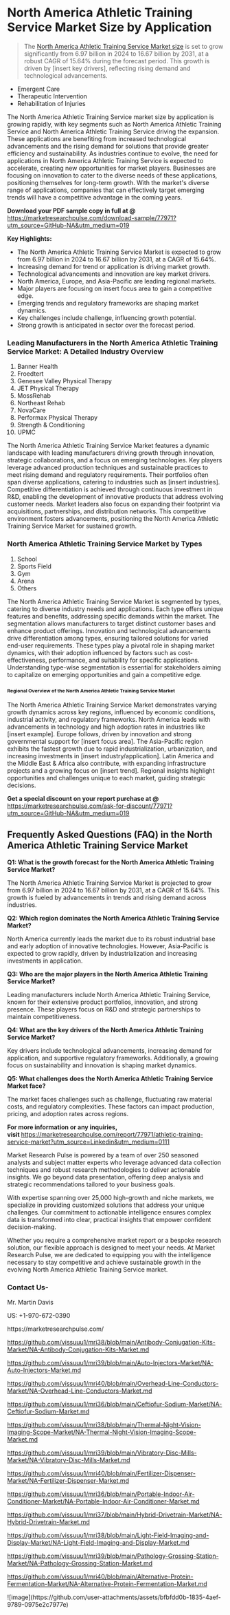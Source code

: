 <h1>North America Athletic Training Service Market&nbsp;Size by Application</h1><blockquote><p>The <a href="https://marketresearchpulse.com/download-sample/77971?utm_source=GitHub-NA&amp;utm_medium=019">North America Athletic Training Service Market size</a> is set to grow significantly from 6.97 billion in 2024 to 16.67 billion by 2031, at a robust CAGR of 15.64% during the forecast period. This growth is driven by [insert key drivers], reflecting rising demand and technological advancements.</p></blockquote><ul><li>Emergent Care<li> Therapeutic Intervention<li> Rehabilitation of Injuries</li></ul><p>The North America Athletic Training Service market size by application is growing rapidly, with key segments such as North America Athletic Training Service and North America Athletic Training Service driving the expansion. These applications are benefiting from increased technological advancements and the rising demand for solutions that provide greater efficiency and sustainability. As industries continue to evolve, the need for applications in North America Athletic Training Service is expected to accelerate, creating new opportunities for market players. Businesses are focusing on innovation to cater to the diverse needs of these applications, positioning themselves for long-term growth. With the market's diverse range of applications, companies that can effectively target emerging trends will have a competitive advantage in the coming years.</p><p><strong>Download your PDF sample copy in full at @ </strong><a href="https://marketresearchpulse.com/download-sample/77971?utm_source=GitHub-NA&amp;utm_medium=019">https://marketresearchpulse.com/download-sample/77971?utm_source=GitHub-NA&amp;utm_medium=019</a></p><p><strong>Key Highlights: </strong></p><ul><li>The North America Athletic Training Service Market is expected to grow from 6.97 billion in 2024 to 16.67 billion by 2031, at a CAGR of 15.64%.</li><li>Increasing demand for trend or application is driving market growth.</li><li>Technological advancements and innovation are key market drivers.</li><li>North America, Europe, and Asia-Pacific are leading regional markets.</li><li>Major players are focusing on insert focus area to gain a competitive edge.</li><li>Emerging trends and regulatory frameworks are shaping market dynamics.</li><li>Key challenges include challenge, influencing growth potential.</li><li>Strong growth is anticipated in sector over the forecast period.</li></ul><h3>Leading Manufacturers in the North America Athletic Training Service Market: A Detailed Industry Overview</h3><ol><li>Banner Health</li><li>Froedtert</li><li>Genesee Valley Physical Therapy</li><li>JET Physical Therapy</li><li>MossRehab</li><li>Northeast Rehab</li><li>NovaCare</li><li>Performax Physical Therapy</li><li>Strength & Conditioning</li><li>UPMC</li></ol><div class="flex max-w-full flex-col flex-grow"><div class="min-h-8 text-message flex w-full flex-col items-end gap-2 whitespace-normal break-words [.text-message+&amp;]:mt-5" dir="auto" data-message-author-role="assistant" data-message-id="fd8432e4-4910-450d-b182-61b7bfb0a01f" data-message-model-slug="gpt-4o"><div class="flex w-full flex-col gap-1 empty:hidden first:pt-[3px]"><div class="markdown prose w-full break-words dark:prose-invert light"><p>The North America Athletic Training Service Market features a dynamic landscape with leading manufacturers driving growth through innovation, strategic collaborations, and a focus on emerging technologies. Key players leverage advanced production techniques and sustainable practices to meet rising demand and regulatory requirements. Their portfolios often span diverse applications, catering to industries such as [insert industries]. Competitive differentiation is achieved through continuous investment in R&amp;D, enabling the development of innovative products that address evolving customer needs. Market leaders also focus on expanding their footprint via acquisitions, partnerships, and distribution networks. This competitive environment fosters advancements, positioning the North America Athletic Training Service Market for sustained growth.</p></div></div></div></div><h3>North America Athletic Training Service Market by Types</h3><ol><li>School<li> Sports Field<li> Gym<li> Arena<li> Others</li></ol><div class="flex max-w-full flex-col flex-grow"><div class="min-h-8 text-message flex w-full flex-col items-end gap-2 whitespace-normal break-words [.text-message+&amp;]:mt-5" dir="auto" data-message-author-role="assistant" data-message-id="084470be-0bb7-4664-bddf-5156b4f41249" data-message-model-slug="gpt-4o-mini"><div class="flex w-full flex-col gap-1 empty:hidden first:pt-[3px]"><div class="markdown prose w-full break-words dark:prose-invert light"><p>The North America Athletic Training Service Market is segmented by types, catering to diverse industry needs and applications. Each type offers unique features and benefits, addressing specific demands within the market. The segmentation allows manufacturers to target distinct customer bases and enhance product offerings. Innovation and technological advancements drive differentiation among types, ensuring tailored solutions for varied end-user requirements. These types play a pivotal role in shaping market dynamics, with their adoption influenced by factors such as cost-effectiveness, performance, and suitability for specific applications. Understanding type-wise segmentation is essential for stakeholders aiming to capitalize on emerging opportunities and gain a competitive edge.</p></div></div></div></div><h3><span style="font-size: 11px;">Regional Overview of the North America Athletic Training Service Market</span></h3><div class="flex max-w-full flex-col flex-grow"><div class="min-h-8 text-message flex w-full flex-col items-end gap-2 whitespace-normal break-words [.text-message+&amp;]:mt-5" dir="auto" data-message-author-role="assistant" data-message-id="e9038762-ce64-4e30-91c9-9bd413514231" data-message-model-slug="gpt-4o-mini"><div class="flex w-full flex-col gap-1 empty:hidden first:pt-[3px]"><div class="markdown prose w-full break-words dark:prose-invert light"><p>The North America Athletic Training Service Market demonstrates varying growth dynamics across key regions, influenced by economic conditions, industrial activity, and regulatory frameworks. North America leads with advancements in technology and high adoption rates in industries like [insert example]. Europe follows, driven by innovation and strong governmental support for [insert focus area]. The Asia-Pacific region exhibits the fastest growth due to rapid industrialization, urbanization, and increasing investments in [insert industry/application]. Latin America and the Middle East &amp; Africa also contribute, with expanding infrastructure projects and a growing focus on [insert trend]. Regional insights highlight opportunities and challenges unique to each market, guiding strategic decisions.</p></div></div></div></div><p><strong>Get a special discount on your report purchase at @ </strong><a href="https://marketresearchpulse.com/ask-for-discount/77971?utm_source=GitHub-NA&amp;utm_medium=019">https://marketresearchpulse.com/ask-for-discount/77971?utm_source=GitHub-NA&amp;utm_medium=019</a></p><h2>Frequently Asked Questions (FAQ) in the North America Athletic Training Service Market</h2><p><strong>Q1: What is the growth forecast for the North America Athletic Training Service Market?</strong></p><p>The North America Athletic Training Service Market is projected to grow from 6.97 billion in 2024 to 16.67 billion by 2031, at a CAGR of 15.64%. This growth is fueled by advancements in trends and rising demand across industries.</p><p><strong>Q2: Which region dominates the North America Athletic Training Service Market?</strong></p><p>North America currently leads the market due to its robust industrial base and early adoption of innovative technologies. However, Asia-Pacific is expected to grow rapidly, driven by industrialization and increasing investments in application.</p><p><strong>Q3: Who are the major players in the North America Athletic Training Service Market?</strong></p><p>Leading manufacturers include North America Athletic Training Service, known for their extensive product portfolios, innovation, and strong presence. These players focus on R&amp;D and strategic partnerships to maintain competitiveness.</p><p><strong>Q4: What are the key drivers of the North America Athletic Training Service Market?</strong></p><p>Key drivers include technological advancements, increasing demand for application, and supportive regulatory frameworks. Additionally, a growing focus on sustainability and innovation is shaping market dynamics.</p><p><strong>Q5: What challenges does the North America Athletic Training Service Market face?</strong></p><p>The market faces challenges such as challenge, fluctuating raw material costs, and regulatory complexities. These factors can impact production, pricing, and adoption rates across regions.</p><p><strong>For more information or any inquiries, visit&nbsp;</strong><a href="https://marketresearchpulse.com/report/77971/athletic-training-service-market?utm_source=Linkedin&utm_medium=0111">https://marketresearchpulse.com/report/77971/athletic-training-service-market?utm_source=Linkedin&utm_medium=0111</a></p><p>Market Research Pulse is powered by a team of over 250 seasoned analysts and subject matter experts who leverage advanced data collection techniques and robust research methodologies to deliver actionable insights. We go beyond data presentation, offering deep analysis and strategic recommendations tailored to your business goals.</p><p>With expertise spanning over 25,000 high-growth and niche markets, we specialize in providing customized solutions that address your unique challenges. Our commitment to actionable intelligence ensures complex data is transformed into clear, practical insights that empower confident decision-making.</p><p>Whether you require a comprehensive market report or a bespoke research solution, our flexible approach is designed to meet your needs. At Market Research Pulse, we are dedicated to equipping you with the intelligence necessary to stay competitive and achieve sustainable growth in the evolving North America Athletic Training Service market.</p><h3><strong>Contact Us-</strong></h3><p>Mr. Martin Davis</p><p>US: +1-970-672-0390</p><p>https://marketresearchpulse.com/</p><p><a href="https://github.com/vissuuu1/mri38/blob/main/Antibody-Conjugation-Kits-Market/NA-Antibody-Conjugation-Kits-Market.md">https://github.com/vissuuu1/mri38/blob/main/Antibody-Conjugation-Kits-Market/NA-Antibody-Conjugation-Kits-Market.md</a></p><p><a href="https://github.com/vissuuu1/mri39/blob/main/Auto-Injectors-Market/NA-Auto-Injectors-Market.md">https://github.com/vissuuu1/mri39/blob/main/Auto-Injectors-Market/NA-Auto-Injectors-Market.md</a></p><p><a href="https://github.com/vissuuu1/mri40/blob/main/Overhead-Line-Conductors-Market/NA-Overhead-Line-Conductors-Market.md">https://github.com/vissuuu1/mri40/blob/main/Overhead-Line-Conductors-Market/NA-Overhead-Line-Conductors-Market.md</a></p><p><a href="https://github.com/vissuuu1/mri36/blob/main/Ceftiofur-Sodium-Market/NA-Ceftiofur-Sodium-Market.md">https://github.com/vissuuu1/mri36/blob/main/Ceftiofur-Sodium-Market/NA-Ceftiofur-Sodium-Market.md</a></p><p><a href="https://github.com/vissuuu1/mri38/blob/main/Thermal-Night-Vision-Imaging-Scope-Market/NA-Thermal-Night-Vision-Imaging-Scope-Market.md">https://github.com/vissuuu1/mri38/blob/main/Thermal-Night-Vision-Imaging-Scope-Market/NA-Thermal-Night-Vision-Imaging-Scope-Market.md</a></p><p><a href="https://github.com/vissuuu1/mri39/blob/main/Vibratory-Disc-Mills-Market/NA-Vibratory-Disc-Mills-Market.md">https://github.com/vissuuu1/mri39/blob/main/Vibratory-Disc-Mills-Market/NA-Vibratory-Disc-Mills-Market.md</a></p><p><a href="https://github.com/vissuuu1/mri40/blob/main/Fertilizer-Dispenser-Market/NA-Fertilizer-Dispenser-Market.md">https://github.com/vissuuu1/mri40/blob/main/Fertilizer-Dispenser-Market/NA-Fertilizer-Dispenser-Market.md</a></p><p><a href="https://github.com/vissuuu1/mri36/blob/main/Portable-Indoor-Air-Conditioner-Market/NA-Portable-Indoor-Air-Conditioner-Market.md">https://github.com/vissuuu1/mri36/blob/main/Portable-Indoor-Air-Conditioner-Market/NA-Portable-Indoor-Air-Conditioner-Market.md</a></p><p><a href="https://github.com/vissuuu1/mri37/blob/main/Hybrid-Drivetrain-Market/NA-Hybrid-Drivetrain-Market.md">https://github.com/vissuuu1/mri37/blob/main/Hybrid-Drivetrain-Market/NA-Hybrid-Drivetrain-Market.md</a></p><p><a href="https://github.com/vissuuu1/mri38/blob/main/Light-Field-Imaging-and-Display-Market/NA-Light-Field-Imaging-and-Display-Market.md">https://github.com/vissuuu1/mri38/blob/main/Light-Field-Imaging-and-Display-Market/NA-Light-Field-Imaging-and-Display-Market.md</a></p><p><a href="https://github.com/vissuuu1/mri39/blob/main/Pathology-Grossing-Station-Market/NA-Pathology-Grossing-Station-Market.md">https://github.com/vissuuu1/mri39/blob/main/Pathology-Grossing-Station-Market/NA-Pathology-Grossing-Station-Market.md</a></p><p><a href="https://github.com/vissuuu1/mri40/blob/main/Alternative-Protein-Fermentation-Market/NA-Alternative-Protein-Fermentation-Market.md">https://github.com/vissuuu1/mri40/blob/main/Alternative-Protein-Fermentation-Market/NA-Alternative-Protein-Fermentation-Market.md</a></p>
![image](https://github.com/user-attachments/assets/bfbfdd0b-1835-4aef-9789-0975e2c7977e)
